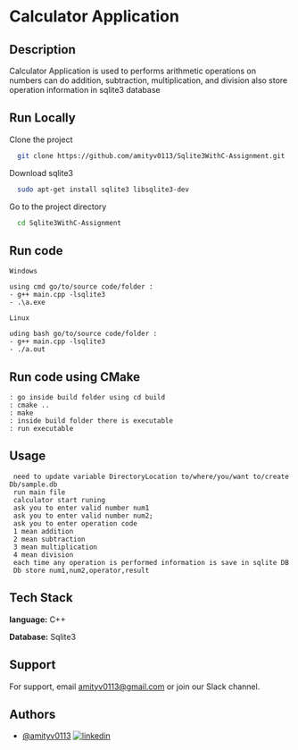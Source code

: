 # Calculator Application 
## Description
Calculator Application is used to performs arithmetic operations on numbers  can do addition, subtraction, multiplication, and division also store operation information in sqlite3 database 

## Run Locally

Clone the project

```bash
  git clone https://github.com/amityv0113/Sqlite3WithC-Assignment.git
```
Download sqlite3

```bash
  sudo apt-get install sqlite3 libsqlite3-dev
```

Go to the project directory

```bash
  cd Sqlite3WithC-Assignment
```

## Run code 
```
Windows

using cmd go/to/source code/folder :
- g++ main.cpp -lsqlite3
- .\a.exe
```

```
Linux

uding bash go/to/source code/folder :
- g++ main.cpp -lsqlite3
- ./a.out
```
## Run code using CMake
```
: go inside build folder using cd build 
: cmake ..
: make 
: inside build folder there is executable 
: run executable
```
## Usage
```
 need to update variable DirectoryLocation to/where/you/want to/create Db/sample.db
 run main file 
 calculator start runing 
 ask you to enter valid number num1
 ask you to enter valid number num2;
 ask you to enter operation code 
 1 mean addition 
 2 mean subtraction 
 3 mean multiplication
 4 mean division
 each time any operation is performed information is save in sqlite DB
 Db store num1,num2,operator,result

```
## Tech Stack

**language:** C++

**Database:** Sqlite3

## Support

For support, email amityv0113@gmail.com or join our Slack channel.


## Authors

- [@amityv0113](https://github.com/amityv0113)
[![linkedin](https://img.shields.io/badge/linkedin-0A66C2?style=for-the-badge&logo=linkedin&logoColor=white)](https://www.linkedin.com/in/amityv0113/)

